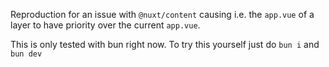Reproduction for an issue with `@nuxt/content` causing i.e. the `app.vue` of a layer to have priority over the current `app.vue`.

This is only tested with bun right now.
To try this yourself just do `bun i` and `bun dev`
